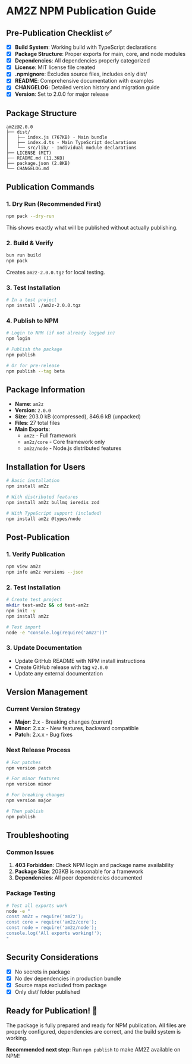 # AM2Z NPM Publication Guide

## Pre-Publication Checklist ✅

- [x] **Build System**: Working build with TypeScript declarations
- [x] **Package Structure**: Proper exports for main, core, and node modules  
- [x] **Dependencies**: All dependencies properly categorized
- [x] **License**: MIT license file created
- [x] **.npmignore**: Excludes source files, includes only dist/
- [x] **README**: Comprehensive documentation with examples
- [x] **CHANGELOG**: Detailed version history and migration guide
- [x] **Version**: Set to 2.0.0 for major release

## Package Structure

```
am2z@2.0.0
├── dist/
│   ├── index.js (767KB) - Main bundle
│   ├── index.d.ts - Main TypeScript declarations  
│   └── src/lib/ - Individual module declarations
├── LICENSE (MIT)
├── README.md (11.3KB)
├── package.json (2.8KB) 
└── CHANGELOG.md
```

## Publication Commands

### 1. **Dry Run** (Recommended First)
```bash
npm pack --dry-run
```
This shows exactly what will be published without actually publishing.

### 2. **Build & Verify**
```bash
bun run build
npm pack
```
Creates `am2z-2.0.0.tgz` for local testing.

### 3. **Test Installation**
```bash
# In a test project
npm install ./am2z-2.0.0.tgz
```

### 4. **Publish to NPM**
```bash
# Login to NPM (if not already logged in)
npm login

# Publish the package
npm publish

# Or for pre-release
npm publish --tag beta
```

## Package Information

- **Name**: `am2z`
- **Version**: `2.0.0`
- **Size**: 203.0 kB (compressed), 846.6 kB (unpacked)
- **Files**: 27 total files
- **Main Exports**:
  - `am2z` - Full framework
  - `am2z/core` - Core framework only  
  - `am2z/node` - Node.js distributed features

## Installation for Users

```bash
# Basic installation
npm install am2z

# With distributed features
npm install am2z bullmq ioredis zod

# With TypeScript support (included)
npm install am2z @types/node
```

## Post-Publication

### 1. **Verify Publication**
```bash
npm view am2z
npm info am2z versions --json
```

### 2. **Test Installation**
```bash
# Create test project
mkdir test-am2z && cd test-am2z
npm init -y
npm install am2z

# Test import
node -e "console.log(require('am2z'))"
```

### 3. **Update Documentation**
- Update GitHub README with NPM install instructions
- Create GitHub release with tag `v2.0.0`
- Update any external documentation

## Version Management

### Current Version Strategy
- **Major**: 2.x - Breaking changes (current)
- **Minor**: 2.x.x - New features, backward compatible
- **Patch**: 2.x.x - Bug fixes

### Next Release Process
```bash
# For patches
npm version patch

# For minor features  
npm version minor

# For breaking changes
npm version major

# Then publish
npm publish
```

## Troubleshooting

### Common Issues

1. **403 Forbidden**: Check NPM login and package name availability
2. **Package Size**: 203KB is reasonable for a framework
3. **Dependencies**: All peer dependencies documented

### Package Testing
```bash
# Test all exports work
node -e "
const am2z = require('am2z');
const core = require('am2z/core');  
const node = require('am2z/node');
console.log('All exports working!');
"
```

## Security Considerations

- [x] No secrets in package
- [x] No dev dependencies in production bundle
- [x] Source maps excluded from package
- [x] Only dist/ folder published

## Ready for Publication! 🚀

The package is fully prepared and ready for NPM publication. All files are properly configured, dependencies are correct, and the build system is working.

**Recommended next step**: Run `npm publish` to make AM2Z available on NPM!